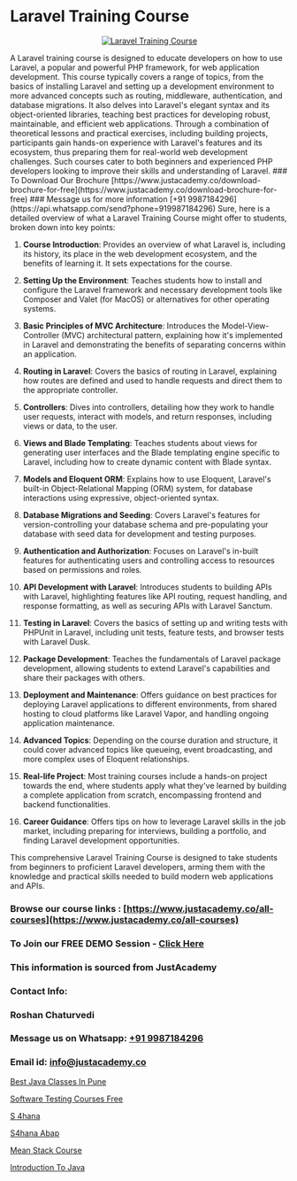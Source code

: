 # Laravel Training Course

<p align="center">
  <a href="https://justacademy.co/storage2/course_image/1676637388_course_image.webp">
    <img src="https://justacademy.co/course-detail/laravel-training" alt="Laravel Training Course">
  </a>
</p>
A Laravel training course is designed to educate developers on how to use Laravel, a popular and powerful PHP framework, for web application development. This course typically covers a range of topics, from the basics of installing Laravel and setting up a development environment to more advanced concepts such as routing, middleware, authentication, and database migrations. It also delves into Laravel's elegant syntax and its object-oriented libraries, teaching best practices for developing robust, maintainable, and efficient web applications. Through a combination of theoretical lessons and practical exercises, including building projects, participants gain hands-on experience with Laravel's features and its ecosystem, thus preparing them for real-world web development challenges. Such courses cater to both beginners and experienced PHP developers looking to improve their skills and understanding of Laravel.
### To Download Our Brochure [https://www.justacademy.co/download-brochure-for-free](https://www.justacademy.co/download-brochure-for-free)
### Message us for more information [+91 9987184296](https://api.whatsapp.com/send?phone=919987184296)
Sure, here is a detailed overview of what a Laravel Training Course might offer to students, broken down into key points:

1) **Course Introduction**: Provides an overview of what Laravel is, including its history, its place in the web development ecosystem, and the benefits of learning it. It sets expectations for the course.

2) **Setting Up the Environment**: Teaches students how to install and configure the Laravel framework and necessary development tools like Composer and Valet (for MacOS) or alternatives for other operating systems.

3) **Basic Principles of MVC Architecture**: Introduces the Model-View-Controller (MVC) architectural pattern, explaining how it's implemented in Laravel and demonstrating the benefits of separating concerns within an application.

4) **Routing in Laravel**: Covers the basics of routing in Laravel, explaining how routes are defined and used to handle requests and direct them to the appropriate controller.

5) **Controllers**: Dives into controllers, detailing how they work to handle user requests, interact with models, and return responses, including views or data, to the user.

6) **Views and Blade Templating**: Teaches students about views for generating user interfaces and the Blade templating engine specific to Laravel, including how to create dynamic content with Blade syntax.

7) **Models and Eloquent ORM**: Explains how to use Eloquent, Laravel's built-in Object-Relational Mapping (ORM) system, for database interactions using expressive, object-oriented syntax.

8) **Database Migrations and Seeding**: Covers Laravel's features for version-controlling your database schema and pre-populating your database with seed data for development and testing purposes.

9) **Authentication and Authorization**: Focuses on Laravel's in-built features for authenticating users and controlling access to resources based on permissions and roles.

10) **API Development with Laravel**: Introduces students to building APIs with Laravel, highlighting features like API routing, request handling, and response formatting, as well as securing APIs with Laravel Sanctum.

11) **Testing in Laravel**: Covers the basics of setting up and writing tests with PHPUnit in Laravel, including unit tests, feature tests, and browser tests with Laravel Dusk.

12) **Package Development**: Teaches the fundamentals of Laravel package development, allowing students to extend Laravel's capabilities and share their packages with others.

13) **Deployment and Maintenance**: Offers guidance on best practices for deploying Laravel applications to different environments, from shared hosting to cloud platforms like Laravel Vapor, and handling ongoing application maintenance.

14) **Advanced Topics**: Depending on the course duration and structure, it could cover advanced topics like queueing, event broadcasting, and more complex uses of Eloquent relationships.

15) **Real-life Project**: Most training courses include a hands-on project towards the end, where students apply what they've learned by building a complete application from scratch, encompassing frontend and backend functionalities.

16) **Career Guidance**: Offers tips on how to leverage Laravel skills in the job market, including preparing for interviews, building a portfolio, and finding Laravel development opportunities.

This comprehensive Laravel Training Course is designed to take students from beginners to proficient Laravel developers, arming them with the knowledge and practical skills needed to build modern web applications and APIs.

### Browse our course links : [https://www.justacademy.co/all-courses](https://www.justacademy.co/all-courses) 
### To Join our FREE DEMO Session - [Click Here](https://www.justacademy.co/register-for-course-demo)


### This information is sourced from JustAcademy
### Contact Info:
### Roshan Chaturvedi
### Message us on Whatsapp: [+91 9987184296](https://api.whatsapp.com/send?phone=919987184296)
### Email id: [info@justacademy.co](mailto:info@justacademy.co)
                
[Best Java Classes In Pune](https://www.linkedin.com/pulse/best-java-classes-pune-justacademy-chennai-gwdqe/)

[Software Testing Courses Free](https://www.linkedin.com/pulse/software-testing-courses-free-justacademy-k2ofc?trackingId=EYfSmMVY%2BmnhkhnXIqnWNg%3D%3D&lipi=urn%3Ali%3Apage%3Ad_flagship3_company_admin%3BkivWcGmHSBCkKNz13%2FsLDg%3D%3D)

[S 4hana](https://medium.com/@roneet705/s-4hana-e4a166ff4cf9)

[S4hana Abap](https://medium.com/@negishivu99/s4hana-abap-f4019ba75bb3)

[Mean Stack Course](https://justacademyin.github.io/justacademy/mean-stack-course)

[Introduction To Java](https://justacademyin.github.io/justacademy/introduction-to-java)

